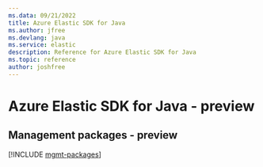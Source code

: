 ```yaml
---
ms.data: 09/21/2022
title: Azure Elastic SDK for Java
ms.author: jfree
ms.devlang: java
ms.service: elastic
description: Reference for Azure Elastic SDK for Java
ms.topic: reference
author: joshfree
---
```

# Azure Elastic SDK for Java - preview

## Management packages - preview
[!INCLUDE [mgmt-packages](elastic-mgmt-index.md)]